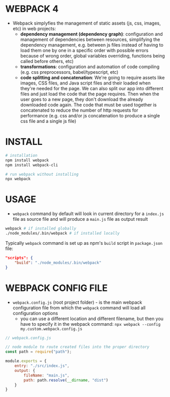 # WEBPACK 4

* Webpack simplyfies the management of static assets (js, css, images, etc) in web projects:
    * __dependency management (dependency graph)__: configuration and management of dependencies between resources, simplifying the dependency management, e.g. between js files instead of having to load them one by one in a specific order with possible errors because of wrong order, global variables overriding, functions being called before others, etc)
    * __transformations__: configuration and automation of code compiling (e.g. css preprocessors, babel/typescript, etc) 
    * __code splitting and concatenation__: We're going to require assets like images, CSS files, and Java script files and their loaded when they're needed for the page. We can also split our app into different files and just load the code that the page requires. Then when the user goes to a new page, they don't download the already downloaded code again. The code that must be used together is concatenated to reduce the number of http requests for performance (e.g. css and/or js concatenation to produce a single css file and a single js file)

# INSTALL

```bash
# installation
npm install webpack
npm install webpack-cli

# run webpack without installing
npx webpack
```

# USAGE

* `webpack` command by default will look in current directory for a `index.js` file as source file and will produce a `main.js` file as output result

```bash
webpack # if installed globally
./node_modules/.bin/webpack # if installed locally
```

Typically `webpack` command is set up as npm's `build` script in `package.json` file:

```json
"scripts": {
    "build": "./node_modules/.bin/webpack"
}
```

# WEBPACK CONFIG FILE

* `webpack.config.js` (root project folder) - is the main webpack configuration file from which the `webpack` command will load all configuration options 
    * you can use a different location and different filename, but then you have to specify it in the webpack command: `npx webpack --config my.custom.webpack.config.js` 

```js
// webpack.config.js

// node module to route created files into the proper directory
const path = require("path");

module.exports = {
    entry: "./src/index.js",
    output: {
        fileName: "main.js",
        path: path.resolve(__dirname, "dist")
    }
}
```